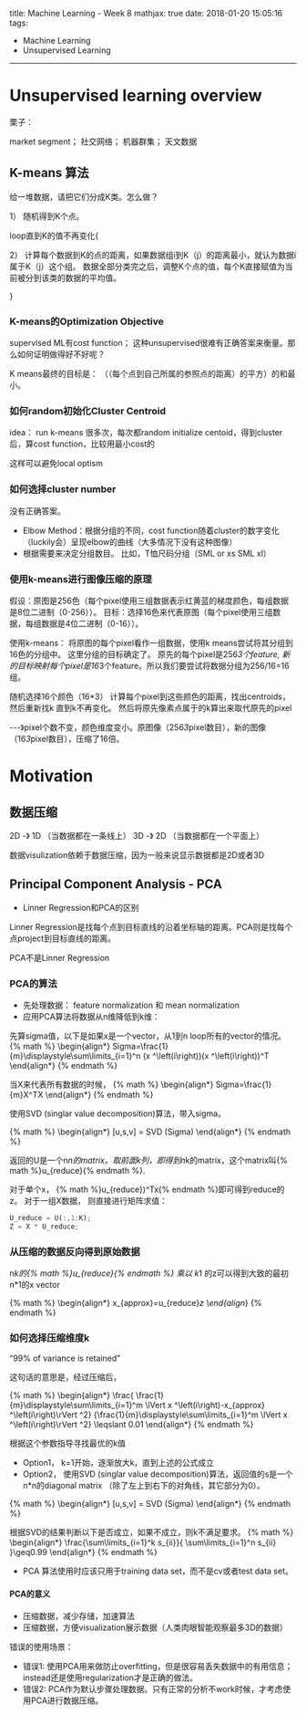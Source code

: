 title: Machine Learning - Week 8
mathjax: true
date: 2018-01-20 15:05:16
tags:
- Machine Learning
- Unsupervised Learning
---


# Unsupervised learning overview

栗子：

market segment； 社交网络； 机器群集； 天文数据

## K-means 算法

给一堆数据，请把它们分成K类。怎么做？

1） 随机得到K个点。

loop直到K的值不再变化{

  2） 计算每个数据到K的点的距离，如果数据组i到K（j）的距离最小，就认为数据i属于K（j）这个组。
      数据全部分类完之后，调整K个点的值，每个K直接赋值为当前被分到该类的数据的平均值。

}

### K-means的Optimization Objective

supervised ML有cost function； 这种unsupervised很难有正确答案来衡量。那么如何证明做得好不好呢？

K means最终的目标是： （（每个点到自己所属的参照点的距离）的平方）的和最小。

### 如何random初始化Cluster Centroid

idea： run k-means 很多次，每次都random initialize centoid，得到cluster后，算cost function，比较用最小cost的

这样可以避免local optism

### 如何选择cluster number

没有正确答案。

* Elbow Method：根据分组的不同，cost function随着cluster的数字变化（luckily会）呈现elbow的曲线（大多情况下没有这种图像）
* 根据需要来决定分组数目。 比如，T恤尺码分组（SML or xs SML xl）

### 使用k-means进行图像压缩的原理

假设：原图是256色（每个pixel使用三组数据表示红黄蓝的梯度颜色，每组数据是8位二进制（0-256））。
目标：选择16色来代表原图（每个pixel使用三组数据，每组数据是4位二进制（0-16））。

使用k-means： 将原图的每个pixel看作一组数据，使用k means尝试将其分组到16色的分组中。 这里分组的目标确定了。
原先的每个pixel是256*3个feature, 新的目标映射每个pixel是16*3个feature。所以我们要尝试将数据分组为256/16=16组。

随机选择16个颜色（16*3）
计算每个pixel到这些颜色的距离，找出centroids，然后重新找k
直到k不再变化。
然后将原先像素点属于的k算出来取代原先的pixel

---》pixel个数不变，颜色维度变小。原图像（256*3*pixel数目），新的图像（16*3*pixel数目），压缩了16倍。


# Motivation

## 数据压缩

   2D -》 1D （当数据都在一条线上）
   3D -》 2D （当数据都在一个平面上）

   数据visulization依赖于数据压缩，因为一般来说显示数据都是2D或者3D

## Principal Component Analysis - PCA


* Linner Regression和PCA的区别

Linner Regression是找每个点到目标直线的沿着坐标轴的距离。PCA则是找每个点project到目标直线的距离。

PCA不是Linner Regression

### PCA的算法

* 先处理数据： feature normalization 和 mean normalization
* 应用PCA算法将数据从n维降低到k维：

先算sigma值，以下是如果x是一个vector，从1到n loop所有的vector的情况。
{% math %}
\begin{align*}
Sigma=\frac{1}{m}\displaystyle\sum\limits_{i=1}^n (x ^\left(i\right))(x ^\left(i\right))^T
\end{align*}
{% endmath %}

当X来代表所有数据的时候，
{% math %}
\begin{align*}
Sigma=\frac{1}{m}X^TX
\end{align*}
{% endmath %}

使用SVD (singlar value decomposition)算法，带入sigma。

{% math %}
\begin{align*}
[u,s,v] = SVD (Sigma)
\end{align*}
{% endmath %}

返回的U是一个n*n的matrix。取前面k列，即得到n*k的matrix，这个matrix叫{% math %}u_{reduce}{% endmath %}.


对于单个x， {% math %}u_{reduce})^Tx{% endmath %}即可得到reduce的z。
对于一组X数据， 则直接进行矩阵求值：

```octave
U_reduce = U(:,1:K);
Z = X * U_reduce;
```

### 从压缩的数据反向得到原始数据
n*k的{% math %}u_{reduce}{% endmath %} 乘以 k*1 的z可以得到大致的最初n*1的x vector

{% math %}
\begin{align*}
x_{approx}=u_{reduce}*z
\end{align*}
{% endmath %}

### 如何选择压缩维度k

“99% of variance is retained”

这句话的意思是，经过压缩后，

{% math %}
\begin{align*}
\frac{  \frac{1}{m}\displaystyle\sum\limits_{i=1}^m \lVert x ^\left(i\right)-x_{approx} ^\left(i\right)\rVert ^2} {\frac{1}{m}\displaystyle\sum\limits_{i=1}^m \lVert x ^\left(i\right)\rVert ^2} \leqslant 0.01
\end{align*}
{% endmath %}

根据这个参数指导寻找最优的k值

* Option1， k=1开始，逐渐放大k，直到上述的公式成立
* Option2， 使用SVD (singlar value decomposition)算法，返回值的s是一个n*n的diagonal matrix （除了左上到右下的对角线，其它部分为0）。

{% math %}
\begin{align*}
[u,s,v] = SVD (Sigma)
\end{align*}
{% endmath %}


根据SVD的结果判断以下是否成立，如果不成立，则k不满足要求。
{% math %}
\begin{align*}
\frac{\sum\limits_{i=1}^k s_{ii}}{ \sum\limits_{i=1}^n s_{ii} }\geq0.99
\end{align*}
{% endmath %}

* PCA 算法使用时应该只用于training data set，而不是cv或者test data set。

#### PCA的意义

* 压缩数据，减少存储，加速算法
* 压缩数据，方便visualization展示数据（人类肉眼智能观察最多3D的数据）

错误的使用场景：

* 错误1: 使用PCA用来做防止overfitting，但是很容易丢失数据中的有用信息； instead还是使用regularization才是正确的做法。
* 错误2: PCA作为默认步骤处理数据。只有正常的分析不work时候，才考虑使用PCA进行数据压缩。
